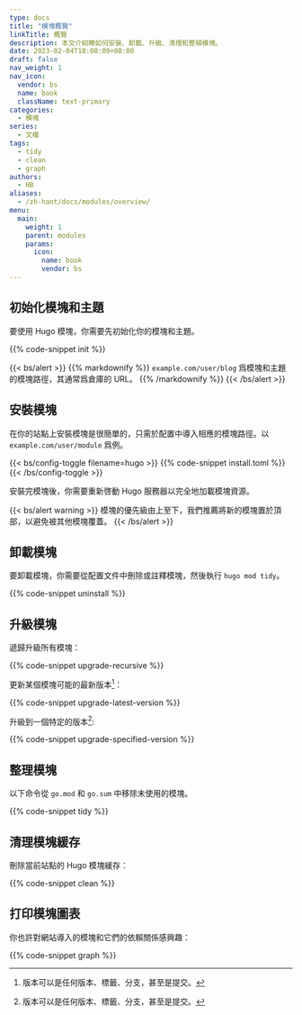 ```yaml
---
type: docs
title: "模塊概覽"
linkTitle: 概覽
description: 本文介紹瞭如何安裝、卸載、升級、清理和整頓模塊。
date: 2023-02-04T18:08:09+08:00
draft: false
nav_weight: 1
nav_icon:
  vendor: bs
  name: book
  className: text-primary
categories:
  - 模塊
series:
  - 文檔
tags:
  - tidy
  - clean
  - graph
authors:
  - HB
aliases:
  - /zh-hant/docs/modules/overview/
menu:
  main:
    weight: 1
    parent: modules
    params:
      icon:
        name: book
        vendor: bs
---
```


## 初始化模塊和主題

要使用 Hugo 模塊，你需要先初始化你的模塊和主題。

{{% code-snippet init %}}

{{< bs/alert >}}
{{% markdownify %}}
`example.com/user/blog` 爲模塊和主題的模塊路徑，其通常爲倉庫的 URL。
{{% /markdownify %}}
{{< /bs/alert >}}

## 安裝模塊

在你的站點上安裝模塊是很簡單的，只需於配置中導入相應的模塊路徑。以 `example.com/user/module` 爲例。

{{< bs/config-toggle filename=hugo >}}
{{% code-snippet install.toml %}}
{{< /bs/config-toggle >}}

安裝完模塊後，你需要重新啓動 Hugo 服務器以完全地加載模塊資源。

{{< bs/alert warning >}}
模塊的優先級由上至下，我們推薦將新的模塊置於頂部，以避免被其他模塊覆蓋。
{{< /bs/alert >}}

## 卸載模塊

要卸載模塊，你需要從配置文件中刪除或註釋模塊，然後執行 `hugo mod tidy`。

{{% code-snippet uninstall %}}

## 升級模塊

遞歸升級所有模塊：

{{% code-snippet upgrade-recursive %}}

更新某個模塊可能的最新版本[^1]：

{{% code-snippet upgrade-latest-version %}}

升級到一個特定的版本[^1]:

{{% code-snippet upgrade-specified-version %}}

[^1]: 版本可以是任何版本、標籤、分支，甚至是提交。

## 整理模塊

以下命令從 `go.mod` 和 `go.sum` 中移除未使用的模塊。

{{% code-snippet tidy %}}

## 清理模塊緩存

刪除當前站點的 Hugo 模塊緩存：

{{% code-snippet clean %}}

## 打印模塊圖表

你也許對網站導入的模塊和它們的依賴關係感興趣：

{{% code-snippet graph %}}
